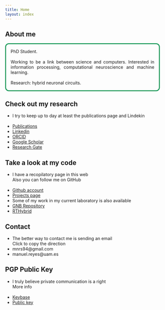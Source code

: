 ```yaml
---
title: Home
layout: index
---
```


## About me
<p style="text-align: justify; border-style: solid; border-color: #189959; border-radius: 12px; padding: 3%;">
PhD Student.
<br><br>
Working to be a link between science and computers. Interested in information processing, computational neuroscience and machine learning.
<br><br>
Research: hybrid neuronal circuits.
</p>

## Check out my research
<ul class="nav">
<li>I try to keep up to day at least the publications page and Lindekin</li><br>
<li><a href="publications" class="button">Publications</a></li>
<li><a target="_blank" href="https://linkedin.com/in/manuelrs/" class="button">Linkedin</a></li>
<li><a target="_blank" href="https://orcid.org/0000-0003-2909-4664" class="button">ORCID</a></li>
<li><a target="_blank" href="https://scholar.google.es/citations?user=JlKzj1cAAAAJ" class="button">Google Scholar</a></li>
<li><a target="_blank" href="https://www.researchgate.net/profile/Manuel_Reyes-Sanchez" class="button">Research Gate</a></li>
</ul>

## Take a look at my code
<ul class="nav">
<li>I have a recopilatory page in this web<br>Also you can follow me on GitHub</li><br>
<li><a target="_blank" href="https://github.com/manurs" class="button">Github account</a></li>
<li><a href="projects" class="button">Projects page</a></li>
<li>Some of my work in my current laboratory is also available</li>
<li><a target="_blank" href="https://github.com/GNB-UAM" class="button">GNB Repository</a></li>
<li><a target="_blank" href="https://github.com/GNB-UAM/RTHybrid" class="button">RTHybrid</a></li>
</ul>

## Contact
<ul class="nav">
<li>The better way to contact me is sending an email<br>Click to copy the direction<br></li>
<li><a id="mail1" class="button" onclick="copyToClipboard('#mail1')">mnrs94@gmail.com</a></li>
<li><a id="mail2" class="button" onclick="copyToClipboard('#mail2')">manuel.reyes@uam.es</a></li>
</ul>

## PGP Public Key
<ul class="nav">
<li>I truly believe private communication is a right<br>
<a onclick="showTextPGP()">More info</a></li>
<div id="PGPtext" style="display: none">
(1) The way to guarantee privacy is use open protocols and programs that publicly expose their architecture allowing to know they have not access to the key points of the encryption<br><br>(2) One of the big problems with truly honest services is that usually are not so user-friendly than other options<br><br>For this reason I use Keybase, a platform that aims to be user-friendly that generates keys in device and store PGP Private Key (well) encripted by a only user know password<br>
</div>
<br><li><a target="_blank" href="https://keybase.io/manurs" class="button">Keybase</a></li>
<li><a target="_blank" href="https://keybase.io/manurs/key.asc"  class="button">Public key</a></li>
</ul>

<!--
<br>
<p style="text-align: center;">
<a target="_blank" href="https://disquisicionesnocturnas.wordpress.com/"> <img src="/resources/wp.png" width="50" height="50"></a>&nbsp;&nbsp;&nbsp;&nbsp;&nbsp;&nbsp;&nbsp;&nbsp;&nbsp;
<a target="_blank" href="https://instagram.com/manuscritor/"> <img src="/resources/ig.png" width="50" height="50"></a>&nbsp;&nbsp;&nbsp;&nbsp;&nbsp;&nbsp;&nbsp;&nbsp;&nbsp;
<a target="_blank" href="https://twitter.com/manuscritor/"> <img src="/resources/tw.png" width="50" height="50"></a>&nbsp;&nbsp;&nbsp;&nbsp;&nbsp;&nbsp;&nbsp;&nbsp;&nbsp;
<a target="_blank" href="https://instagram.com/supazum/"> <img src="/resources/ig.png" width="50" height="50"></a>
</p>
-->
